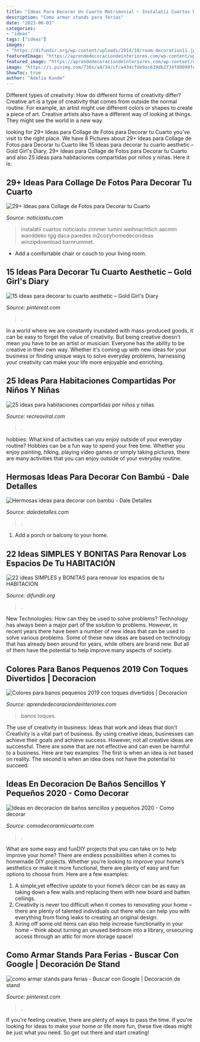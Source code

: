 ```yaml
---
title: "Ideas Para Decorar Un Cuarto Matrimonial ~ Instalatii Cuartos Noticiastu Zimmer Lumini Weihnachtlich Aacmm Wanddeko Tgg Daca Paredes In2cozyhomedecorideas Winzipdownload Barnrummet"
description: "Como armar stands para ferias"
date: "2023-06-03"
categories:
- "ideas"
tags: ["ideas"]
images:
- "https://difundir.org/wp-content/uploads/2014/10/room-decoration11.jpg"
featuredImage: "https://aprendedecoraciondeinteriores.com/wp-content/uploads/2019/05/Colores-para-banos-pequenos-2019-con-toques-divertidos.jpg"
featured_image: "https://aprendedecoraciondeinteriores.com/wp-content/uploads/2019/05/Colores-para-banos-pequenos-2019-con-toques-divertidos.jpg"
image: "https://i.pinimg.com/736x/a4/34/cf/a434cfde9ac639db2734f89099feacd6.jpg"
ShowToc: true
author: "Adelia Kunde"
---
```



Different types of creativity: How do different forms of creativity differ?
Creative art is a type of creativity that comes from outside the normal routine. For example, an artist might use different colors or shapes to create a piece of art. Creative artists also have a different way of looking at things. They might see the world in a new way.

	

		
looking for 29+ Ideas para Collage de Fotos para Decorar tu Cuarto you've visit to the right place. We have 8 Pictures about 29+ Ideas para Collage de Fotos para Decorar tu Cuarto like 15 ideas para decorar tu cuarto aesthetic – Gold Girl&#039;s Diary, 29+ Ideas para Collage de Fotos para Decorar tu Cuarto and also 25 ideas para habitaciones compartidas por niños y niñas. Here it is:
		
    
## 29+ Ideas Para Collage De Fotos Para Decorar Tu Cuarto

<img loading=lazy src="https://noticiastu.com/wp-content/uploads/2020/12/Collage-de-Fotos-para-Decorar-tu-Cuarto-19.jpg" onerror="this.onerror=null;this.src='https://tse4.mm.bing.net/th?id=OIP.2uoD98pFfK6EsiT5aUvnRwHaJ3&amp;pid=15.1';" alt="29+ Ideas para Collage de Fotos para Decorar tu Cuarto">

_Source: noticiastu.com_

>instalatii cuartos noticiastu zimmer lumini weihnachtlich aacmm wanddeko tgg daca paredes in2cozyhomedecorideas winzipdownload barnrummet. 

	

- Add a comfortable chair or couch to your living room.

    
## 15 Ideas Para Decorar Tu Cuarto Aesthetic – Gold Girl&#039;s Diary

<img loading=lazy src="https://i.pinimg.com/736x/bb/59/15/bb5915324fd70c81667b73c2fa91042d.jpg" onerror="this.onerror=null;this.src='https://tse1.mm.bing.net/th?id=OIP.4NDP3dctWw10Iy7Sk-hW3QHaLn&amp;pid=15.1';" alt="15 ideas para decorar tu cuarto aesthetic – Gold Girl&#039;s Diary">

_Source: pinterest.com_

>. 

	

In a world where we are constantly inundated with mass-produced goods, it can be easy to forget the value of creativity. But being creative doesn't mean you have to be an artist or musician. Everyone has the ability to be creative in their own way. Whether it's coming up with new ideas for your business or finding unique ways to solve everyday problems, harnessing your creativity can make your life more enjoyable and enriching.

    
## 25 Ideas Para Habitaciones Compartidas Por Niños Y Niñas

<img loading=lazy src="http://www.recreoviral.com/wp-content/uploads/2015/10/Creativas-habitaciones-compartidas-por-niños-y-niñas-7.jpg" onerror="this.onerror=null;this.src='https://tse2.mm.bing.net/th?id=OIP.mXZ4BFplnJZSrfeDIgdi1AHaGC&amp;pid=15.1';" alt="25 ideas para habitaciones compartidas por niños y niñas">

_Source: recreoviral.com_

>. 

	

hobbies: What kind of activities can you enjoy outside of your everyday routine?
Hobbies can be a fun way to spend your free time. Whether you enjoy painting, hiking, playing video games or simply taking pictures, there are many activities that you can enjoy outside of your everyday routine.

    
## Hermosas Ideas Para Decorar Con Bambú - Dale Detalles

<img loading=lazy src="https://www.daledetalles.com/wp-content/uploads/2017/01/decoracion-con-bambu2.jpg" onerror="this.onerror=null;this.src='https://tse4.mm.bing.net/th?id=OIP.HaQGnU9GPSsWytQAznTAugHaLH&amp;pid=15.1';" alt="Hermosas ideas para decorar con bambú - Dale Detalles">

_Source: daledetalles.com_

>. 

	

1. Add a porch or balcony to your home.

    
## 22 Ideas SIMPLES Y BONITAS Para Renovar Los Espacios De Tu HABITACIÓN

<img loading=lazy src="https://difundir.org/wp-content/uploads/2014/10/room-decoration11.jpg" onerror="this.onerror=null;this.src='https://tse2.mm.bing.net/th?id=OIP.szABwTF5rK4SbeTsvAuVkwHaKO&amp;pid=15.1';" alt="22 ideas SIMPLES y BONITAS para renovar los espacios de tu HABITACIÓN">

_Source: difundir.org_

>. 

	

New Technologies: How can they be used to solve problems?
Technology has always been a major part of the solution to problems. However, in recent years there have been a number of new ideas that can be used to solve various problems. Some of these new ideas are based on technology that has already been around for years, while others are brand new. But all of them have the potential to help improve many aspects of society.

    
## Colores Para Banos Pequenos 2019 Con Toques Divertidos | Decoracion

<img loading=lazy src="https://aprendedecoraciondeinteriores.com/wp-content/uploads/2019/05/Colores-para-banos-pequenos-2019-con-toques-divertidos.jpg" onerror="this.onerror=null;this.src='https://tse4.mm.bing.net/th?id=OIP.YNIEAIHcC32LLw1S2c9v0gHaLH&amp;pid=15.1';" alt="Colores para banos pequenos 2019 con toques divertidos | Decoracion">

_Source: aprendedecoraciondeinteriores.com_

>banos toques. 

	

The use of creativity in business: Ideas that work and ideas that don't
Creativity is a vital part of business. By using creative ideas, businesses can achieve their goals and achieve success. However, not all creative ideas are successful. There are some that are not effective and can even be harmful to a business. Here are two examples: The first is when an idea is not based on reality. The second is when an idea does not have the potential to succeed.

    
## Ideas En Decoracion De Baños Sencillos Y Pequeños 2020 - Como Decorar

<img loading=lazy src="https://comodecorarmicuarto.com/wp-content/uploads/2020/05/decoracion-de-baños-sencillos-y-pequeños-separadores.jpg" onerror="this.onerror=null;this.src='https://tse3.mm.bing.net/th?id=OIP.fX1w6sYgtSFcjPEw1crGYAAAAA&amp;pid=15.1';" alt="Ideas en decoracion de baños sencillos y pequeños 2020 - Como decorar">

_Source: comodecorarmicuarto.com_

>. 

	

What are some easy and funDIY projects that you can take on to help improve your home?
There are endless possibilities when it comes to homemade DIY projects. Whether you’re looking to improve your home’s aesthetics or make it more functional, there are plenty of easy and fun options to choose from. Here are a few examples: 
1. A simple,yet effective update to your home’s décor can be as easy as taking down a few walls and replacing them with new board and batten ceilings. 
2. Creativity is never too difficult when it comes to renovating your home – there are plenty of talented individuals out there who can help you with everything from fixing leaks to creating an original design. 
3. Airing off some old items can also help increase functionality in your home – think about turning an unused bedroom into a library, orsecuring access through an attic for more storage space!

    
## Como Armar Stands Para Ferias - Buscar Con Google | Decoración De Stand

<img loading=lazy src="https://i.pinimg.com/736x/a4/34/cf/a434cfde9ac639db2734f89099feacd6.jpg" onerror="this.onerror=null;this.src='https://tse1.mm.bing.net/th?id=OIP.8qWGSD7FWNqXDtJ6z_WfjwAAAA&amp;pid=15.1';" alt="como armar stands para ferias - Buscar con Google | Decoración de stand">

_Source: pinterest.com_

>. 

	

If you're feeling creative, there are plenty of ways to pass the time. If you're looking for ideas to make your home or life more fun, these five ideas might be just what you need. So get out there and start creating!

